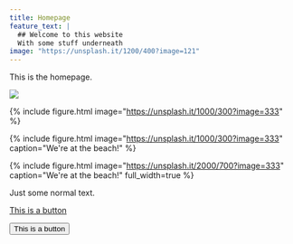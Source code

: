```yaml
---
title: Homepage
feature_text: |
  ## Welcome to this website
  With some stuff underneath
image: "https://unsplash.it/1200/400?image=121"
---
```


This is the homepage.

![](https://unsplash.it/1000/300?image=333)

{% include figure.html image="https://unsplash.it/1000/300?image=333" %}

{% include figure.html image="https://unsplash.it/1000/300?image=333" caption="We're at the beach!" %}

{% include figure.html image="https://unsplash.it/2000/700?image=333" caption="We're at the beach!" full_width=true %}

Just some normal text.

<a href="#" class="button">This is a button</a>

<button class="button">This is a button</button>
